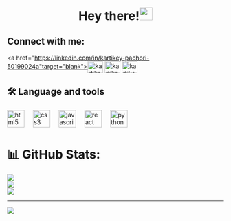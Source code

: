 <h1 align="center">Hey there!<img src="https://raw.githubusercontent.com/aemmadi/aemmadi/master/wave.gif" width="30px"></h1>

<h2 align="left">Connect with me:</h2>
<p align="left">

<a href="https://linkedin.com/in/kartikey-pachori-50199024a"target="blank"><img align="center" src="https://raw.githubusercontent.com/rahuldkjain/github-profile-readme-generator/master/src/images/icons/Social/linked-in-alt.svg" alt="kartikey-pachori-50199024a" height="27" width="36" /></a>
<a href="https://www.leetcode.com/kartikeypachori1610" target="blank"><img align="center" src="https://raw.githubusercontent.com/rahuldkjain/github-profile-readme-generator/master/src/images/icons/Social/leet-code.svg" alt="kartikeypachori1610" height="27" width="36" /></a>
<a href="https://twitter.com/kartikeypachori" target="blank"><img align="center" src="https://raw.githubusercontent.com/rahuldkjain/github-profile-readme-generator/master/src/images/icons/Social/twitter.svg" alt="kartikeypachori" height="27" width="36" /></a>

</p>

<h2 align="left">🛠 Language and tools</h2>

###

<div align="left">
  <img src="https://cdn.jsdelivr.net/gh/devicons/devicon/icons/html5/html5-original.svg" height="40" alt="html5 logo"  />
  <img width="12" />
  <img src="https://cdn.jsdelivr.net/gh/devicons/devicon/icons/css3/css3-original.svg" height="40" alt="css3 logo"  />
  <img width="12" />
  <img src="https://cdn.jsdelivr.net/gh/devicons/devicon/icons/javascript/javascript-original.svg" height="40" alt="javascript logo"  />
  <img width="12" />
  <img src="https://cdn.jsdelivr.net/gh/devicons/devicon/icons/react/react-original.svg" height="40" alt="react logo"  />
  <img width="12" />
  <img src="https://cdn.jsdelivr.net/gh/devicons/devicon/icons/python/python-original.svg" height="40" alt="python logo"  />
</div>

# 📊 GitHub Stats:
![](https://github-readme-stats.vercel.app/api?username=M123QADRY&theme=gotham&hide_border=false&include_all_commits=true&count_private=true)<br/>
![](https://github-readme-streak-stats.herokuapp.com/?user=M123QADRY&theme=gotham&hide_border=false)<br/>
![](https://github-readme-stats.vercel.app/api/top-langs/?username=M123QADRY&theme=gotham&hide_border=false&include_all_commits=true&count_private=true&layout=compact)




---
[![](https://visitcount.itsvg.in/api?id=M123QADRY&icon=9&color=10)](https://visitcount.itsvg.in)

